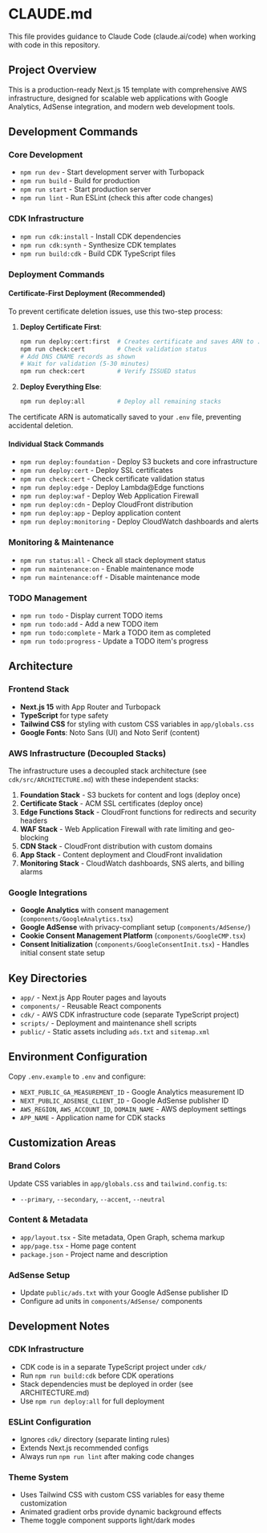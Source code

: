 # CLAUDE.md

This file provides guidance to Claude Code (claude.ai/code) when working with code in this repository.

## Project Overview

This is a production-ready Next.js 15 template with comprehensive AWS infrastructure, designed for scalable web applications with Google Analytics, AdSense integration, and modern web development tools.

## Development Commands

### Core Development
- `npm run dev` - Start development server with Turbopack
- `npm run build` - Build for production
- `npm run start` - Start production server
- `npm run lint` - Run ESLint (check this after code changes)

### CDK Infrastructure
- `npm run cdk:install` - Install CDK dependencies
- `npm run cdk:synth` - Synthesize CDK templates
- `npm run build:cdk` - Build CDK TypeScript files

### Deployment Commands

#### Certificate-First Deployment (Recommended)
To prevent certificate deletion issues, use this two-step process:

1. **Deploy Certificate First**:
   ```bash
   npm run deploy:cert:first  # Creates certificate and saves ARN to .env
   npm run check:cert         # Check validation status
   # Add DNS CNAME records as shown
   # Wait for validation (5-30 minutes)
   npm run check:cert         # Verify ISSUED status
   ```

2. **Deploy Everything Else**:
   ```bash
   npm run deploy:all         # Deploy all remaining stacks
   ```

The certificate ARN is automatically saved to your `.env` file, preventing accidental deletion.

#### Individual Stack Commands
- `npm run deploy:foundation` - Deploy S3 buckets and core infrastructure
- `npm run deploy:cert` - Deploy SSL certificates
- `npm run check:cert` - Check certificate validation status
- `npm run deploy:edge` - Deploy Lambda@Edge functions
- `npm run deploy:waf` - Deploy Web Application Firewall
- `npm run deploy:cdn` - Deploy CloudFront distribution
- `npm run deploy:app` - Deploy application content
- `npm run deploy:monitoring` - Deploy CloudWatch dashboards and alerts

### Monitoring & Maintenance
- `npm run status:all` - Check all stack deployment status
- `npm run maintenance:on` - Enable maintenance mode
- `npm run maintenance:off` - Disable maintenance mode

### TODO Management
- `npm run todo` - Display current TODO items
- `npm run todo:add` - Add a new TODO item
- `npm run todo:complete` - Mark a TODO item as completed
- `npm run todo:progress` - Update a TODO item's progress

## Architecture

### Frontend Stack
- **Next.js 15** with App Router and Turbopack
- **TypeScript** for type safety
- **Tailwind CSS** for styling with custom CSS variables in `app/globals.css`
- **Google Fonts**: Noto Sans (UI) and Noto Serif (content)

### AWS Infrastructure (Decoupled Stacks)
The infrastructure uses a decoupled stack architecture (see `cdk/src/ARCHITECTURE.md`) with these independent stacks:

1. **Foundation Stack** - S3 buckets for content and logs (deploy once)
2. **Certificate Stack** - ACM SSL certificates (deploy once)
3. **Edge Functions Stack** - CloudFront functions for redirects and security headers
4. **WAF Stack** - Web Application Firewall with rate limiting and geo-blocking
5. **CDN Stack** - CloudFront distribution with custom domains
6. **App Stack** - Content deployment and CloudFront invalidation
7. **Monitoring Stack** - CloudWatch dashboards, SNS alerts, and billing alarms

### Google Integrations
- **Google Analytics** with consent management (`components/GoogleAnalytics.tsx`)
- **Google AdSense** with privacy-compliant setup (`components/AdSense/`)
- **Cookie Consent Management Platform** (`components/GoogleCMP.tsx`)
- **Consent Initialization** (`components/GoogleConsentInit.tsx`) - Handles initial consent state setup

## Key Directories

- `app/` - Next.js App Router pages and layouts
- `components/` - Reusable React components
- `cdk/` - AWS CDK infrastructure code (separate TypeScript project)
- `scripts/` - Deployment and maintenance shell scripts
- `public/` - Static assets including `ads.txt` and `sitemap.xml`

## Environment Configuration

Copy `.env.example` to `.env` and configure:
- `NEXT_PUBLIC_GA_MEASUREMENT_ID` - Google Analytics measurement ID
- `NEXT_PUBLIC_ADSENSE_CLIENT_ID` - Google AdSense publisher ID
- `AWS_REGION`, `AWS_ACCOUNT_ID`, `DOMAIN_NAME` - AWS deployment settings
- `APP_NAME` - Application name for CDK stacks

## Customization Areas

### Brand Colors
Update CSS variables in `app/globals.css` and `tailwind.config.ts`:
- `--primary`, `--secondary`, `--accent`, `--neutral`

### Content & Metadata
- `app/layout.tsx` - Site metadata, Open Graph, schema markup
- `app/page.tsx` - Home page content
- `package.json` - Project name and description

### AdSense Setup
- Update `public/ads.txt` with your Google AdSense publisher ID
- Configure ad units in `components/AdSense/` components

## Development Notes

### CDK Infrastructure
- CDK code is in a separate TypeScript project under `cdk/`
- Run `npm run build:cdk` before CDK operations
- Stack dependencies must be deployed in order (see ARCHITECTURE.md)
- Use `npm run deploy:all` for full deployment

### ESLint Configuration
- Ignores `cdk/` directory (separate linting rules)
- Extends Next.js recommended configs
- Always run `npm run lint` after making code changes

### Theme System
- Uses Tailwind CSS with custom CSS variables for easy theme customization
- Animated gradient orbs provide dynamic background effects
- Theme toggle component supports light/dark modes